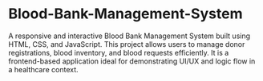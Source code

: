 # Blood-Bank-Management-System
A responsive and interactive Blood Bank Management System built using HTML, CSS, and JavaScript. This project allows users to manage donor registrations, blood inventory, and blood requests efficiently. It is a frontend-based application ideal for demonstrating UI/UX and logic flow in a healthcare context.
